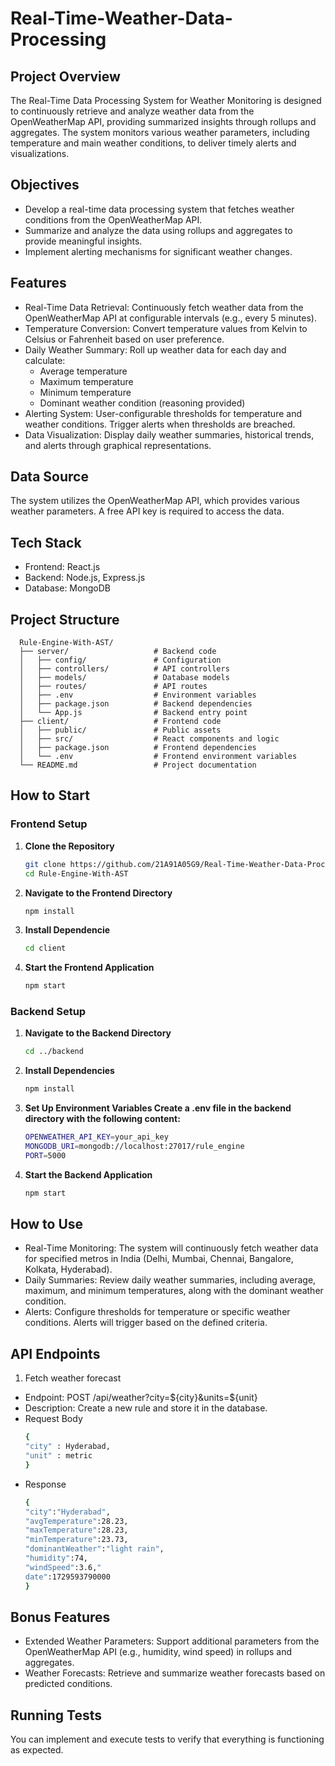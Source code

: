 # Real-Time-Weather-Data-Processing

## Project Overview
The Real-Time Data Processing System for Weather Monitoring is designed to continuously retrieve and analyze weather data from the OpenWeatherMap API, providing summarized insights through rollups and aggregates. The system monitors various weather parameters, including temperature and main weather conditions, to deliver timely alerts and visualizations.

## Objectives
  - Develop a real-time data processing system that fetches weather conditions from the OpenWeatherMap API.
  - Summarize and analyze the data using rollups and aggregates to provide meaningful insights.
  - Implement alerting mechanisms for significant weather changes.

## Features
- Real-Time Data Retrieval: Continuously fetch weather data from the OpenWeatherMap API at configurable intervals (e.g., every 5 minutes).
- Temperature Conversion: Convert temperature values from Kelvin to Celsius or Fahrenheit based on user preference.
- Daily Weather Summary: Roll up weather data for each day and calculate:
    - Average temperature
    - Maximum temperature
    - Minimum temperature
    - Dominant weather condition (reasoning provided)
- Alerting System: User-configurable thresholds for temperature and weather conditions. Trigger alerts when thresholds are breached.
- Data Visualization: Display daily weather summaries, historical trends, and alerts through graphical representations.

## Data Source
The system utilizes the OpenWeatherMap API, which provides various weather parameters. A free API key is required to access the data.

## Tech Stack
- Frontend: React.js
- Backend: Node.js, Express.js
- Database: MongoDB

## Project Structure
      Rule-Engine-With-AST/
      ├── server/                   # Backend code
      │   ├── config/               # Configuration
      │   ├── controllers/          # API controllers
      │   ├── models/               # Database models
      │   ├── routes/               # API routes
      │   ├── .env                  # Environment variables
      │   ├── package.json          # Backend dependencies
      │   └── App.js                # Backend entry point
      ├── client/                   # Frontend code
      │   ├── public/               # Public assets
      │   ├── src/                  # React components and logic
      │   ├── package.json          # Frontend dependencies
      │   └── .env                  # Frontend environment variables
      └── README.md                 # Project documentation
   


## How to Start

### Frontend Setup
1. **Clone the Repository**
   ```bash
   git clone https://github.com/21A91A05G9/Real-Time-Weather-Data-Processing.git
   cd Rule-Engine-With-AST

2. **Navigate to the Frontend Directory**
   ```bash
   npm install

3. **Install Dependencie**
   ```bash
   cd client

3. **Start the Frontend Application**
   ```bash
   npm start

### Backend Setup
1. **Navigate to the Backend Directory**
   ```bash
   cd ../backend

2. **Install Dependencies**
   ```bash
   npm install

4. **Set Up Environment Variables Create a .env file in the backend directory with the following content:**
    ```bash
    OPENWEATHER_API_KEY=your_api_key
    MONGODB_URI=mongodb://localhost:27017/rule_engine
    PORT=5000


5. **Start the Backend Application**
   ```bash
   npm start


## How to Use
- Real-Time Monitoring: The system will continuously fetch weather data for specified metros in India (Delhi, Mumbai, Chennai, Bangalore, Kolkata, Hyderabad).
- Daily Summaries: Review daily weather summaries, including average, maximum, and minimum temperatures, along with the dominant weather condition.
- Alerts: Configure thresholds for temperature or specific weather conditions. Alerts will trigger based on the defined criteria.

## API Endpoints
1. Fetch weather forecast
- Endpoint: POST /api/weather?city=${city}&units=${unit}
- Description: Create a new rule and store it in the database.
- Request Body
  ```bash
  {
  "city" : Hyderabad,
  "unit" : metric
  }
- Response
  ```bash
  {
  "city":"Hyderabad",
  "avgTemperature":28.23,
  "maxTemperature":28.23,
  "minTemperature":23.73,
  "dominantWeather":"light rain",
  "humidity":74,
  "windSpeed":3.6,"
  date":1729593790000
  }

## Bonus Features
- Extended Weather Parameters: Support additional parameters from the OpenWeatherMap API (e.g., humidity, wind speed) in rollups and aggregates.
- Weather Forecasts: Retrieve and summarize weather forecasts based on predicted conditions.

## Running Tests
You can implement and execute tests to verify that everything is functioning as expected.

